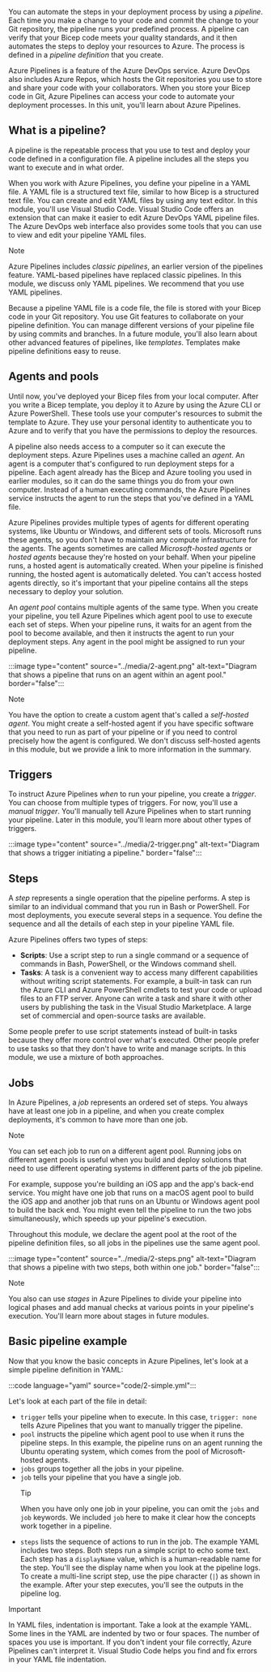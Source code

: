 You can automate the steps in your deployment process by using a _pipeline_. Each time you make a change to your code and commit the change to your Git repository, the pipeline runs your predefined process. A pipeline can verify that your Bicep code meets your quality standards, and it then automates the steps to deploy your resources to Azure. The process is defined in a _pipeline definition_ that you create.

Azure Pipelines is a feature of the Azure DevOps service. Azure DevOps also includes Azure Repos, which hosts the Git repositories you use to store and share your code with your collaborators. When you store your Bicep code in Git, Azure Pipelines can access your code to automate your deployment processes. In this unit, you'll learn about Azure Pipelines.

## What is a pipeline?

A pipeline is the repeatable process that you use to test and deploy your code defined in a configuration file. A pipeline includes all the steps you want to execute and in what order.

When you work with Azure Pipelines, you define your pipeline in a YAML file. A YAML file is a structured text file, similar to how Bicep is a structured text file. You can create and edit YAML files by using any text editor. In this module, you'll use Visual Studio Code. Visual Studio Code offers an extension that can make it easier to edit Azure DevOps YAML pipeline files. The Azure DevOps web interface also provides some tools that you can use to view and edit your pipeline YAML files.

> [!NOTE]
> Azure Pipelines includes _classic pipelines_, an earlier version of the pipelines feature. YAML-based pipelines have replaced classic pipelines. In this module, we discuss only YAML pipelines. We recommend that you use YAML pipelines.

Because a pipeline YAML file is a code file, the file is stored with your Bicep code in your Git repository. You use Git features to collaborate on your pipeline definition. You can manage different versions of your pipeline file by using commits and branches. In a future module, you'll also learn about other advanced features of pipelines, like _templates_. Templates make pipeline definitions easy to reuse.

## Agents and pools

Until now, you've deployed your Bicep files from your local computer. After you write a Bicep template, you deploy it to Azure by using the Azure CLI or Azure PowerShell. These tools use your computer's resources to submit the template to Azure. They use your personal identity to authenticate you to Azure and to verify that you have the permissions to deploy the resources.

A pipeline also needs access to a computer so it can execute the deployment steps. Azure Pipelines uses a machine called an _agent_. An agent is a computer that's configured to run deployment steps for a pipeline. Each agent already has the Bicep and Azure tooling you used in earlier modules, so it can do the same things you do from your own computer. Instead of a human executing commands, the Azure Pipelines service instructs the agent to run the steps that you've defined in a YAML file.

Azure Pipelines provides multiple types of agents for different operating systems, like Ubuntu or Windows, and different sets of tools. Microsoft runs these agents, so you don't have to maintain any compute infrastructure for the agents. The agents sometimes are called _Microsoft-hosted agents_ or _hosted agents_ because they're hosted on your behalf. When your pipeline runs, a hosted agent is automatically created. When your pipeline is finished running, the hosted agent is automatically deleted. You can't access hosted agents directly, so it's important that your pipeline contains all the steps necessary to deploy your solution.

An _agent pool_ contains multiple agents of the same type. When you create your pipeline, you tell Azure Pipelines which agent pool to use to execute each set of steps. When your pipeline runs, it waits for an agent from the pool to become available, and then it instructs the agent to run your deployment steps. Any agent in the pool might be assigned to run your pipeline.

:::image type="content" source="../media/2-agent.png" alt-text="Diagram that shows a pipeline that runs on an agent within an agent pool." border="false":::

> [!NOTE]
> You have the option to create a custom agent that's called a _self-hosted agent_. You might create a self-hosted agent if you have specific software that you need to run as part of your pipeline or if you need to control precisely how the agent is configured. We don't discuss self-hosted agents in this module, but we provide a link to more information in the summary.

## Triggers

To instruct Azure Pipelines _when_ to run your pipeline, you create a _trigger_. You can choose from multiple types of triggers. For now, you'll use a _manual trigger_. You'll manually tell Azure Pipelines when to start running your pipeline. Later in this module, you'll learn more about other types of triggers.

:::image type="content" source="../media/2-trigger.png" alt-text="Diagram that shows a trigger initiating a pipeline." border="false":::

## Steps

A _step_ represents a single operation that the pipeline performs. A step is similar to an individual command that you run in Bash or PowerShell. For most deployments, you execute several steps in a sequence. You define the sequence and all the details of each step in your pipeline YAML file.

Azure Pipelines offers two types of steps:

* **Scripts**: Use a script step to run a single command or a sequence of commands in Bash, PowerShell, or the Windows command shell.
* **Tasks**: A task is a convenient way to access many different capabilities without writing script statements. For example, a built-in task can run the Azure CLI and Azure PowerShell cmdlets to test your code or upload files to an FTP server. Anyone can write a task and share it with other users by publishing the task in the Visual Studio Marketplace. A large set of commercial and open-source tasks are available.

Some people prefer to use script statements instead of built-in tasks because they offer more control over what's executed. Other people prefer to use tasks so that they don't have to write and manage scripts. In this module, we use a mixture of both approaches.

## Jobs

In Azure Pipelines, a _job_ represents an ordered set of steps. You always have at least one job in a pipeline, and when you create complex deployments, it's common to have more than one job.

> [!NOTE]
> You can set each job to run on a different agent pool. Running jobs on different agent pools is useful when you build and deploy solutions that need to use different operating systems in different parts of the job pipeline.
>
> For example, suppose you're building an iOS app and the app's back-end service. You might have one job that runs on a macOS agent pool to build the iOS app and another job that runs on an Ubuntu or Windows agent pool to build the back end. You might even tell the pipeline to run the two jobs simultaneously, which speeds up your pipeline's execution.
>
> Throughout this module, we declare the agent pool at the root of the pipeline definition files, so all jobs in the pipelines use the same agent pool.

:::image type="content" source="../media/2-steps.png" alt-text="Diagram that shows a pipeline with two steps, both within one job." border="false":::

> [!NOTE]
> You also can use _stages_ in Azure Pipelines to divide your pipeline into logical phases and add manual checks at various points in your pipeline's execution. You'll learn more about stages in future modules.

## Basic pipeline example

Now that you know the basic concepts in Azure Pipelines, let's look at a simple pipeline definition in YAML:

:::code language="yaml" source="code/2-simple.yml":::

Let's look at each part of the file in detail:

* `trigger` tells your pipeline when to execute. In this case, `trigger: none` tells Azure Pipelines that you want to manually trigger the pipeline.
* `pool` instructs the pipeline which agent pool to use when it runs the pipeline steps. In this example, the pipeline runs on an agent running the Ubuntu operating system, which comes from the pool of Microsoft-hosted agents.
* `jobs` groups together all the jobs in your pipeline.
* `job` tells your pipeline that you have a single job.
  > [!TIP]
  > When you have only one job in your pipeline, you can omit the `jobs` and `job` keywords. We included `job` here to make it clear how the concepts work together in a pipeline.
* `steps` lists the sequence of actions to run in the job. The example YAML includes two steps. Both steps run a simple script to echo some text. Each step has a `displayName` value, which is a human-readable name for the step. You'll see the display name when you look at the pipeline logs. To create a multi-line script step, use the pipe character (`|`) as shown in the example. After your step executes, you'll see the outputs in the pipeline log.

> [!IMPORTANT]
> In YAML files, indentation is important. Take a look at the example YAML. Some lines in the YAML are indented by two or four spaces. The number of spaces you use is important. If you don't indent your file correctly, Azure Pipelines can't interpret it. Visual Studio Code helps you find and fix errors in your YAML file indentation.
